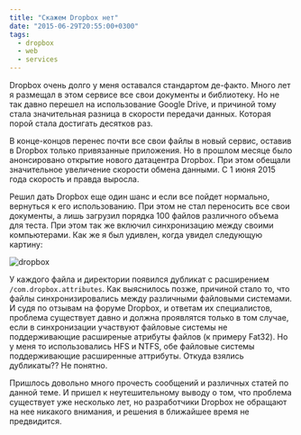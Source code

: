 ```yaml
---
title: "Скажем Dropbox нет"
date: "2015-06-29T20:55:00+0300"
tags:
  - dropbox
  - web
  - services
---
```

Dropbox очень долго у меня оставался стандартом де-факто. Много лет я размещал в этом сервисе все свои документы и библиотеку. Но не так давно перешел на использование Google Drive, и причиной тому стала значительная разница в скорости передачи данных. Которая порой стала достигать десятков раз.

В конце-концов перенес почти все свои файлы в новый сервис, оставив в Dropbox только привязанные приложения. Но в прошлом месяце было анонсировано открытие нового датацентра Dropbox. При этом обещали значительное увеличение скорости обмена данными. С 1 июня 2015 года скорость и правда выросла.

Решил дать Dropbox еще один шанс и если все пойдет нормально, вернуться к его использованию. При этом не стал переносить все свои документы, а лишь загрузил порядка 100 файлов различного объема для теста. При этом так же включил синхронизацию между своими компьютерами. Как же я был удивлен, когда увидел следующую картину:

![dropbox](https://static.juev.org/2015/06/dropbox.png "Files in Dropbox")

У каждого файла и директории появился дубликат с расширением `/com.dropbox.attributes`. Как выяснилось позже, причиной стало то, что файлы синхронизировались между различными файловыми системами. И судя по отзывам на форуме Dropbox, и ответам их специалистов, проблема существует давно и должна проявлятся только в том случае, если в синхронизации участвуют файловые системы не поддерживающие расширеные атрибуты файлов (к примеру Fat32). Но у меня то использовались HFS и NTFS, обе файловые системы поддерживающие расширенные аттрибуты. Откуда взялись дубликаты?? Не понятно.

Пришлось довольно много прочесть сообщений и различных статей по данной теме. И пришел к неутешительному выводу о том, что проблема существует уже несколько лет, но разработчики Dropbox не обращают на нее никакого внимания, и решения в ближайшее время не предвидится.

